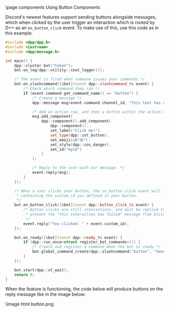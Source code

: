 \page components Using Button Components

Discord's newest features support sending buttons alongside messages, which when clicked by the user trigger an interaction which is routed by D++ as an `on_button_click` event. To make use of this, use this code as in this example.

~~~~~~~~~~~~~~~~~~~~~~~~~~~~~~~~~~~~~~~~~~~~~~~~~~~~cpp
#include <dpp/dpp.h>
#include <iostream>
#include <dpp/message.h>

int main() {
	dpp::cluster bot("token");
	bot.on_log(dpp::utility::cout_logger());

	/* The event is fired when someone issues your commands */
	bot.on_slashcommand([&bot](const dpp::slashcommand_t& event) {
		/* Check which command they ran */
		if (event.command.get_command_name() == "button") {
			/* Create a message */
			dpp::message msg(event.command.channel_id, "this text has a button");

			/* Add an action row, and then a button within the action row. */
			msg.add_component(
				dpp::component().add_component(
					dpp::component().
					set_label("Click me!").
					set_type(dpp::cot_button).
					set_emoji(u8"😄").
					set_style(dpp::cos_danger).
					set_id("myid")
				)
			);

			/* Reply to the user with our message. */
			event.reply(msg);
		}
	});

	/* When a user clicks your button, the on_button_click event will fire,
	 * containing the custom_id you defined in your button.
	 */
	bot.on_button_click([&bot](const dpp::button_click_t& event) {
		/* Button clicks are still interactions, and must be replied to in some form to
		 * prevent the "this interaction has failed" message from Discord to the user.
 		 */
		event.reply("You clicked: " + event.custom_id);
	});

	bot.on_ready([&bot](const dpp::ready_t& event) {
		if (dpp::run_once<struct register_bot_commands>()) {
			/* Create and register a command when the bot is ready */
			bot.global_command_create(dpp::slashcommand("button", "Send a message with a button!", bot.me.id));
		}
	});

	bot.start(dpp::st_wait);
	return 0;
}
~~~~~~~~~~~~~~~~~~~~~~~~~~~~~~~~~~~~~~~~~~~~~~~~~~~~

When the feature is functioning, the code below will produce buttons on the reply message like in the image below:

\image html button.png